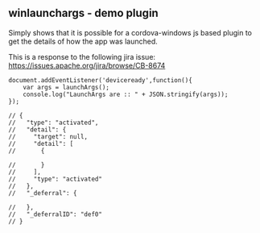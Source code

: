 

## winlaunchargs - demo plugin

Simply shows that it is possible for a cordova-windows js based plugin to get the details of how the app was launched. 

This is a response to the following jira issue:
https://issues.apache.org/jira/browse/CB-8674 



    document.addEventListener('deviceready',function(){
    	var args = launchArgs();
    	console.log("LaunchArgs are :: " + JSON.stringify(args));
    });

    // {
	//   "type": "activated",
	//   "detail": {
	//     "target": null,
	//     "detail": [
	//       {
	        
	//       }
	//     ],
	//     "type": "activated"
	//   },
	//   "_deferral": {
	    
	//   },
	//   "_deferralID": "def0"
	// }




        

        
